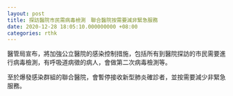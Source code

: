 ```yaml
---
layout: post
title: 探訪醫院市民需病毒檢測　聯合醫院按需要減非緊急服務
date: 2020-12-28 18:05:10.000000000 +08:00
categories: rthk
---
```


醫管局宣布，將加強公立醫院的感染控制措施，包括所有到醫院探訪的市民需要進行病毒檢測，有呼吸道病徵的病人，會做第二次病毒檢測等。

至於爆發感染群組的聯合醫院，會暫停接收新型肺炎確診者，並按需要減少非緊急服務。
